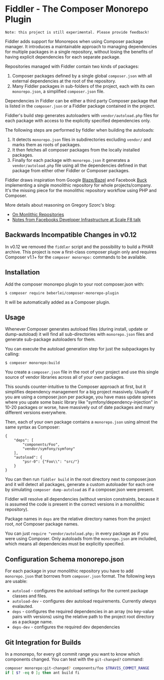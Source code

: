 # Fiddler - The Composer Monorepo Plugin

    Note: this project is still experimental. Please provide feedback!

Fiddler adds support for Monorepos when using Composer package manager. It
introduces a maintainable approach to managing dependencies for multiple
packages in a single repository, without losing the benefits of having explicit
dependencies for each separate package.

Repositories managed with Fiddler contain two kinds of packages:

1. Composer packages defined by a single global `composer.json` with all external dependencies at the root of the repository.
2. Many Fiddler packages in sub-folders of the project, each with its own
   `monorepo.json`, a simplified `composer.json` file.

Dependencies in Fiddler can be either a third party Composer package that
is listed in the ``composer.json`` or a Fiddler package contained in the project.

Fiddler's build step generates autoloaders with `vendor/autoload.php` files for
each package with access to the explicitly specified dependencies only.

The following steps are performed by fiddler when building the autoloads:

1. It detects `monorepo.json` files in subdirectories excluding `vendor/` and marks
   them as roots of packages.
2. It then fetches all composer packages from the locally installed packages.
3. Finally for each package with `monorepo.json` it generates a
   `vendor/autoload.php` file using all the dependencies defined in that
   package from either other Fiddler or Composer packages.

Fiddler draws inspiration from Google [Blaze/Bazel](http://bazel.io/) and
Facebook [Buck](http://facebook.github.io/buck/) implementing a single
monolithic repository for whole projects/company. It's the missing piece for
the monolithic repository workflow using PHP and Composer.

More details about reasoning on Gregory Szorc's blog:

- [On Monlithic Repositories](http://gregoryszorc.com/blog/2014/09/09/on-monolithic-repositories/)
- [Notes from Facebooks Developer Infrastructure at Scale F8 talk](http://gregoryszorc.com/blog/2015/03/28/notes-from-facebook's-developer-infrastructure-at-scale-f8-talk/)

## Backwards Incompatible Changes in v0.12

In v0.12 we removed the `fiddler` script and the possibility to build a PHAR archive.
This project is now a first-class composer plugin only and requires Composer v1.1+
for the `composer monorepo:` commands to be available.

## Installation

Add the composer monorepo plugin to your root composer.json with:

    $ composer require beberlei/composer-monorepo-plugin

It will be automatically added as a Composer plugin.

## Usage

Whenever Composer generates autoload files (during install, update or
dump-autoload) it will find all sub-directories with `monorepo.json` files and
generate sub-package autoloaders for them.

You can execute the autoload generation step for just the subpackages by
calling:

    $ composer monorepo:build

You create a `composer.json` file in the root of your project and use
this single source of vendor libraries across all of your own packages.

This sounds counter-intuitive to the Composer approach at first, but
it simplifies dependency management for a big project massively. Usually
if you are using a composer.json per package, you have mass update sprees
where you upate some basic library like "symfony/dependency-injection" in
10-20 packages or worse, have massively out of date packages and
many different versions everywhere.

Then, each of your own package contains a `monorepo.json` using almost
the same syntax as Composer:

    {
        "deps": [
            "components/Foo",
            "vendor/symfony/symfony"
        ],
        "autoload": {
            "psr-0": {"Foo\\": "src/"}
        }
    }

You can then run `fiddler build` in the root directory next to composer.json and
it will detect all packages, generate a custom autoloader for each one by
simulating `composer dump-autoload` as if a composer.json were present.

Fiddler will resolve all dependencies (without version constraints, because it
is assumed the code is present in the correct versions in a monolithic
repository).

Package names in `deps` are the relative directory names from the project root,
*not* Composer package names.

You can just `require "vendor/autoload.php;` in every package as if you were using Composer.
Only autoloads from the `monorepo.json` are included, which means all dependencies must be explicitly
specified.

## Configuration Schema monorepo.json

For each package in your monolithic repository you have to add `monorepo.json`
that borrows from `composer.json` format. The following keys are usable:

- `autoload` - configures the autoload settings for the current package classes and files.
- `autoload-dev` - configures dev autoload requirements. Currently *always* evalauted.
- `deps` - configures the required dependencies in an array (no key-value pairs with versions)
  using the relative path to the project root directory as a package name.
- `deps-dev` - configures the required dev dependencies

## Git Integration for Builds

In a monorepo, for every git commit range you want to know which components changed.
You can test with the `git-changed?` command:

```bash
composer monorepo:git-changed? components/foo $TRAVIS_COMMIT_RANGE
if [ $? -eq 0 ]; then ant build fi
```
